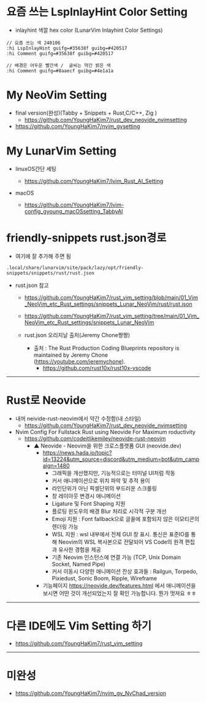 # 요즘 쓰는 LspInlayHint Color Setting

- inlayhint 색깔 hex color (LunarVim Inlayhint Color Settings)

```
// 요즘 쓰는 색 240106
:hi LspInlayHint guifg=#35638f guibg=#420517
:hi Comment guifg=#35638f guibg=#420517

// 배경은 어두운 빨간색 /  글씨는 약간 밝은 색
:hi Comment guifg=#8aaecf guibg=#4e1a1a
```

# My NeoVim Setting
- final version(완성)(Tabby + Snippets + Rust,C/C++, Zig )
  - https://github.com/YoungHaKim7/rust_dev_neovide_nvimsetting
- https://github.com/YoungHaKim7/nvim_gysetting

# My LunarVim Setting

- linuxOS간단 세팅
  - https://github.com/YoungHaKim7/lvim_Rust_AI_Setting

- macOS
  - https://github.com/YoungHaKim7/lvim-config_gyoung_macOSsetting_TabbyAI

# friendly-snippets rust.json경로

- 여기에 잘 추가해 주면 됨
```
.local/share/lunarvim/site/pack/lazy/opt/friendly-snippets/snippets/rust/rust.json
```
- rust.json 참고

  - https://github.com/YoungHaKim7/rust_vim_setting/blob/main/01_Vim_NeoVim_etc_Rust_settings/snippets_Lunar_NeoVim/rust/rust.json

  - https://github.com/YoungHaKim7/rust_vim_setting/tree/main/01_Vim_NeoVim_etc_Rust_settings/snippets_Lunar_NeoVim

  - rust.json 오리지날 출처(Jeremy Chone짱짱)
    - 출처 : The Rust Production Coding Blueprints repository is maintained by Jeremy Chone (https://youtube.com/jeremychone).
      - https://github.com/rust10x/rust10x-vscode


<hr>

# Rust로 Neovide
- 내꺼 neivide-rust-neovim에서 약간 수정함(내 스타일)
  - https://github.com/YoungHaKim7/rust_dev_neovide_nvimsetting
- Nvim Config For Fullstack Rust using Neovide For Maximum roductivity
  - https://github.com/codeitlikemiley/neovide-rust-neovim
    - ▲ Neovide - Neovim을 위한 크로스플랫폼 GUI (neovide.dev)
      - https://news.hada.io/topic?id=13224&utm_source=discord&utm_medium=bot&utm_campaign=1480
        - 그래픽을 개선했지만, 기능적으로는 터미널 UI처럼 작동
        - 커서 애니메이션으로 위치 파악 및 추적 용이
        - 라인단위가 아닌 픽셀단위의 부드러운 스크롤링
        - 창 레이아웃 변경시 애니메이션
        - Ligature 및 Font Shaping 지원
        - 플로팅 윈도우의 배경 Blur 처리로 시각적 구분 개선
        - Emoji 지원 : Font fallback으로 글꼴에 포함되지 않은 이모티콘의 렌더링 가능
        - WSL 지원 : wsl 내부에서 전체 GUI 창 표시. 통신은 표준IO를 통해 Neovim의 WSL 복사본으로 전달되어 VS Code의 원격 편집과 유사한 경험을 제공
        - 기존 Neovim 인스턴스에 연결 가능 (TCP, Unix Domain Socket, Named Pipe)
        - 커서 이동시 다양한 애니메이션 잔상 효과들 : Railgun, Torpedo, Pixiedust, Sonic Boom, Ripple, Wireframe
      - 기능페이지 https://neovide.dev/features.html 에서 애니메이션을 보시면 어떤 것이 개선되었는지 잘 확인 가능합니다. 뭔가 멋져요 ㅎㅎ
 

<hr>

# 다른 IDE에도 Vim Setting 하기

- https://github.com/YoungHaKim7/rust_vim_setting




<hr>

# 미완성 

- https://github.com/YoungHaKim7/nvim_gy_NvChad_version
